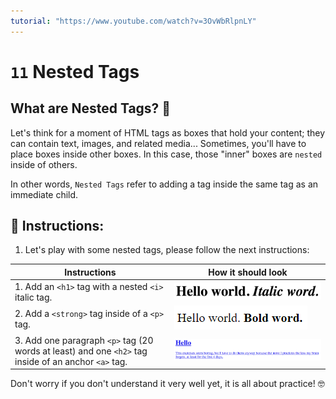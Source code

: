 ```yaml
---
tutorial: "https://www.youtube.com/watch?v=3OvWbRlpnLY"
---
```


# `11` Nested Tags

## What are Nested Tags? 🤔

Let's think for a moment of HTML tags as boxes that hold your content; they can contain text, images, and related media... Sometimes, you'll have to place boxes inside other boxes. In this case, those "inner" boxes are `nested` inside of others.

In other words, `Nested Tags` refer to adding a tag inside the same tag as an immediate child.

## 📝 Instructions:

1. Let's play with some nested tags, please follow the next instructions:

| Instructions                          | How it should look                      |
| ------------------------------------  | --------------------------------------- |
| 1. Add an `<h1>` tag with a nested `<i>` italic tag. | ![demo](../../.learn/assets/11-nested-tags-1.png?raw=true) |
| 2. Add a `<strong>` tag inside of a `<p>` tag.        | ![demo](../../.learn/assets/11-nested-tags-2.png?raw=true) |
| 3. Add one paragraph `<p>` tag (20 words at least) and one `<h2>` tag inside of an anchor `<a>` tag. | ![demo](../../.learn/assets/11-nested-tags-3.png?raw=true) |

Don't worry if you don't understand it very well yet, it is all about practice! 🤓
